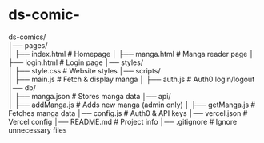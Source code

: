 # ds-comic-
ds-comics/                 
│── pages/                
│   ├── index.html        # Homepage
│   ├── manga.html        # Manga reader page
│   ├── login.html        # Login page
│── styles/               
│   ├── style.css         # Website styles
│── scripts/              
│   ├── main.js           # Fetch & display manga
│   ├── auth.js           # Auth0 login/logout
│── db/                   
│   ├── manga.json        # Stores manga data
│── api/                  
│   ├── addManga.js       # Adds new manga (admin only)
│   ├── getManga.js       # Fetches manga data
│── config.js             # Auth0 & API keys
│── vercel.json           # Vercel config
│── README.md             # Project info
│── .gitignore            # Ignore unnecessary files
